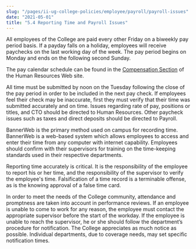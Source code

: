 ```yaml
---
slug: "/pages/ii-ug-college-policies/employee/payroll/payroll-issues"
date: "2021-05-01"
title: "5.4 Reporting Time and Payroll Issues"
---
```


All employees of the College are paid every other Friday on a biweekly pay period basis. If a payday falls on a holiday, employees will receive paychecks on the last working day of the week. The pay period begins on Monday and ends on the following second Sunday.

The pay calendar schedule can be found in the [Compensation Section](http://www.middlebury.edu/offices/business/hr/comp) of the Human Resources Web site.

All time must be submitted by noon on the Tuesday following the close of the pay period in order to be included in the next pay check. If employees feel their check may be inaccurate, first they must verify that their time was submitted accurately and on time. Issues regarding rate of pay, positions or titles, and CTO should be directed to Human Resources. Other paycheck issues such as taxes and direct deposits should be directed to Payroll.

BannerWeb is the primary method used on campus for recording time. BannerWeb is a web-based system which allows employees to access and enter their time from any computer with internet capability. Employees should confirm with their supervisors for training on the time-keeping standards used in their respective departments.

Reporting time accurately is critical. It is the responsibility of the employee to report his or her time, and the responsibility of the supervisor to verify the employee's time. Falsification of a time record is a terminable offense, as is the knowing approval of a false time card.

In order to meet the needs of the College community, attendance and promptness are taken into account in performance reviews. If an employee is unable to come to work for any reason, the employee must contact the appropriate supervisor before the start of the workday. If the employee is unable to reach the supervisor, he or she should follow the department’s procedure for notification. The College appreciates as much notice as possible. Individual departments, due to coverage needs, may set specific notification times.